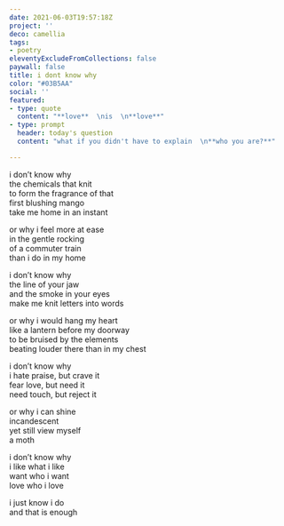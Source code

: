 ```yaml
---
date: 2021-06-03T19:57:18Z
project: ''
deco: camellia
tags:
- poetry
eleventyExcludeFromCollections: false
paywall: false
title: i dont know why
color: "#03B5AA"
social: ''
featured:
- type: quote
  content: "**love**  \nis  \n**love**"
- type: prompt
  header: today's question
  content: "what if you didn't have to explain  \n**who you are?**"

---
```

i don’t know why  
the chemicals that knit  
to form the fragrance of that  
first blushing mango  
take me home in an instant

or why i feel more at ease  
in the gentle rocking  
of a commuter train  
than i do in my home  

>

i don’t know why  
the line of your jaw  
and the smoke in your eyes  
make me knit letters into words

or why i would hang my heart  
like a lantern before my doorway  
to be bruised by the elements  
beating louder there than in my chest

>

i don’t know why  
i hate praise, but crave it  
fear love, but need it  
need touch, but reject it

or why i can shine  
incandescent  
yet still view myself  
a moth

>

i don’t know why  
i like what i like  
want who i want  
love who i love  

i just know i do  
and that is enough
